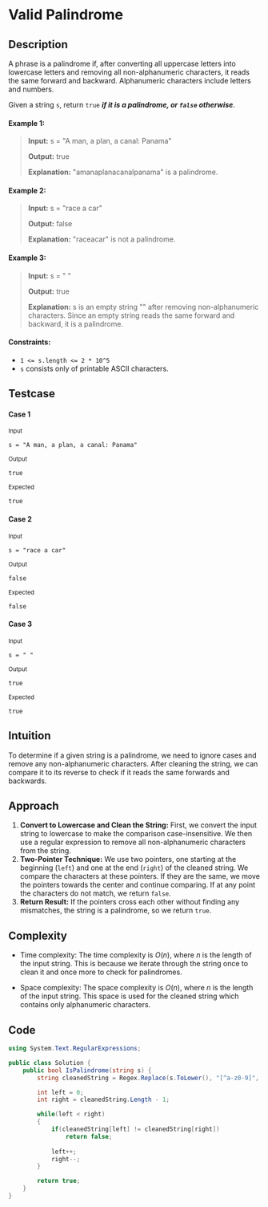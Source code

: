 # Valid Palindrome

## Description
A phrase is a palindrome if, after converting all uppercase letters into lowercase letters and removing all non-alphanumeric characters, it reads the same forward and backward. Alphanumeric characters include letters and numbers.

Given a string `s`, return `true` ***if it is a palindrome, or `false` otherwise***.

#### Example 1:
> **Input:** s = "A man, a plan, a canal: Panama"
>
> **Output:** true
>
> **Explanation:** "amanaplanacanalpanama" is a palindrome.

#### Example 2:
> **Input:** s = "race a car"
>
> **Output:** false
>
> **Explanation:** "raceacar" is not a palindrome.

#### Example 3:
> **Input:** s = " "
>
> **Output:** true
>
> **Explanation:** s is an empty string "" after removing non-alphanumeric characters.
> Since an empty string reads the same forward and backward, it is a palindrome.

#### Constraints:
- `1 <= s.length <= 2 * 10^5`
- `s` consists only of printable ASCII characters.

## Testcase
#### Case 1
<sub>Input</sub>
```
s = "A man, a plan, a canal: Panama"
```

<sub>Output</sub>
```
true
```

<sub>Expected</sub>
```
true
```

#### Case 2
<sub>Input</sub>
```
s = "race a car"
```

<sub>Output</sub>
```
false
```

<sub>Expected</sub>
```
false
```

#### Case 3
<sub>Input</sub>
```
s = " "
```

<sub>Output</sub>
```
true
```

<sub>Expected</sub>
```
true
```

## Intuition
To determine if a given string is a palindrome, we need to ignore cases and remove any non-alphanumeric characters. After cleaning the string, we can compare it to its reverse to check if it reads the same forwards and backwards.

## Approach
1. **Convert to Lowercase and Clean the String:** First, we convert the input string to lowercase to make the comparison case-insensitive. We then use a regular expression to remove all non-alphanumeric characters from the string.
2. **Two-Pointer Technique:** We use two pointers, one starting at the beginning (`left`) and one at the end (`right`) of the cleaned string. We compare the characters at these pointers. If they are the same, we move the pointers towards the center and continue comparing. If at any point the characters do not match, we return `false`.
3. **Return Result:** If the pointers cross each other without finding any mismatches, the string is a palindrome, so we return `true`.

## Complexity
- Time complexity:
The time complexity is $O(n)$, where $n$ is the length of the input string. This is because we iterate through the string once to clean it and once more to check for palindromes.

- Space complexity:
The space complexity is $O(n)$, where $n$ is the length of the input string. This space is used for the cleaned string which contains only alphanumeric characters.

## Code
```c#
using System.Text.RegularExpressions;

public class Solution {
    public bool IsPalindrome(string s) {
        string cleanedString = Regex.Replace(s.ToLower(), "[^a-z0-9]", "");

        int left = 0;
        int right = cleanedString.Length - 1;

        while(left < right)
        {
            if(cleanedString[left] != cleanedString[right])
                return false;
            
            left++;
            right--;
        }

        return true;
    }
}
```
